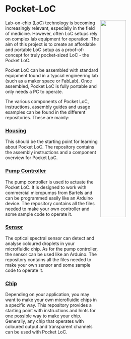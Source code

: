 # Pocket-LoC
<img align = "right" src="https://user-images.githubusercontent.com/42568983/202521498-0bb95a05-1dd4-4db9-ad12-fc51b9aba1ed.jpg" width="40%" /> 
Lab-on-chip (LoC) technology is becoming increasingly relevant, especially in the field of medicine. However, often LoC setups rely on complex lab equipment for operation. The aim of this project is to create an affordable and portable LoC setup as a proof-of-concept for truly pocket-sized LoC - the Pocket LoC.

Pocket LoC can be assembled with standard equipment found in a typcial engineering lab (such as a maker space or FabLab). Once assembled, Pocket LoC is fully portable and only needs a PC to operate.

The various components of Pocket LoC, instructions, assembly guides and usage examples can be found in the different repositories. These are mainly:

### [Housing](https://github.com/Pocket-LoC/Housing)
This should be the starting point for learning about Pocket LoC. The repository contains the assembly instructions and a component overview for Pocket LoC.

### [Pump Controller](https://github.com/Pocket-LoC/Pump-Controller)
The pump controller is used to actuate the Pocket LoC. It is designed to work with commercial micropumps from Bartels and can be programmed easily like an Arduino device. The repository contains all the files needed to make your own controller and some sample code to operate it.

### [Sensor](https://github.com/Pocket-LoC/Sensor)
The optical spectral sensor can detect and analyse coloured droplets in your microfluidic chip. As for the pump controller, the sensor can be used like an Arduino. The repository contains all the files needed to make your own sensor and some sample code to operate it.

### [Chip](https://github.com/Pocket-LoC/Chip)
Depending on your application, you may want to make your own microfluidic chips in a specific way. This repository provides a starting point with instructions and hints for one possible way to make your chip. Generally, any chip that operates with coloured output and transparent channels can be used with Pocket LoC.

